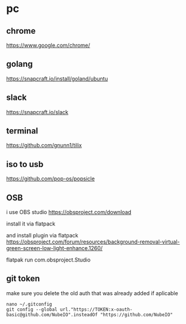 # pc

## chrome
https://www.google.com/chrome/

## golang
https://snapcraft.io/install/goland/ubuntu

## slack
https://snapcraft.io/slack

## terminal
https://github.com/gnunn1/tilix


## iso to usb

https://github.com/pop-os/popsicle

## OSB 

i use OBS studio
https://obsproject.com/download

install it via flatpack

and install plugin via flatpack
https://obsproject.com/forum/resources/background-removal-virtual-green-screen-low-light-enhance.1260/

flatpak run com.obsproject.Studio


## git token
make sure you delete the old auth that was already added if aplicable
```
nano ~/.gitconfig
git config --global url."https://TOKEN:x-oauth-basic@github.com/NubeIO".insteadOf "https://github.com/NubeIO"
```
